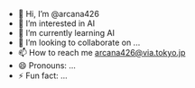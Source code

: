 - 👋 Hi, I’m @arcana426
- 👀 I’m interested in AI
- 🌱 I’m currently learning AI
- 💞️ I’m looking to collaborate on ...
- 📫 How to reach me arcana426@via.tokyo.jp
- 😄 Pronouns: ...
- ⚡ Fun fact: ...

<!---
arcana426/arcana426 is a ✨ special ✨ repository because its `README.md` (this file) appears on your GitHub profile.
You can click the Preview link to take a look at your changes.
--->
